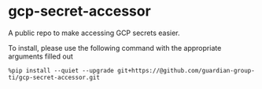 # gcp-secret-accessor
A public repo to make accessing GCP secrets easier.

To install, please use the following command with the appropriate arguments filled out

`%pip install --quiet --upgrade git+https://@github.com/guardian-group-ti/gcp-secret-accessor.git`
